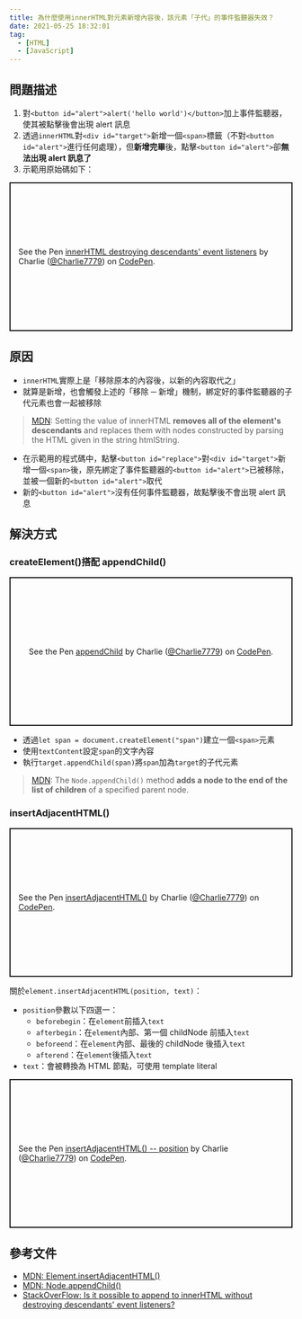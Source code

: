 ```yaml
---
title: 為什麼使用innerHTML對元素新增內容後，該元素「子代」的事件監聽器失效？
date: 2021-05-25 18:32:01
tag:
  - [HTML]
  - [JavaScript]
---
```


## 問題描述

1. 對`<button id="alert">alert('hello world')</button>`加上事件監聽器，使其被點擊後會出現 alert 訊息
1. 透過`innerHTML`對`<div id="target">`新增一個`<span>`標籤（不對`<button id="alert">`進行任何處理），但**新增完畢**後，點擊`<button id="alert">`卻**無法出現 alert 訊息了**
1. 示範用原始碼如下：

<p class="codepen" data-height="265" data-theme-id="dark" data-default-tab="js,result" data-user="Charlie7779" data-slug-hash="JjWJdBW" style="height: 265px; box-sizing: border-box; display: flex; align-items: center; justify-content: center; border: 2px solid; margin: 1em 0; padding: 1em;" data-pen-title="innerHTML destroying descendants' event listeners">
  <span>See the Pen <a href="https://codepen.io/Charlie7779/pen/JjWJdBW">
  innerHTML destroying descendants' event listeners</a> by Charlie (<a href="https://codepen.io/Charlie7779">@Charlie7779</a>)
  on <a href="https://codepen.io">CodePen</a>.</span>
</p>
<script async src="https://cpwebassets.codepen.io/assets/embed/ei.js"></script>

## 原因

- `innerHTML`實際上是「移除原本的內容後，以新的內容取代之」
- 就算是新增，也會觸發上述的「移除 ─ 新增」機制，綁定好的事件監聽器的子代元素也會一起被移除

> [MDN](https://developer.mozilla.org/en-US/docs/Web/API/Element/innerHTML#value): Setting the value of innerHTML **removes all of the element's descendants** and replaces them with nodes constructed by parsing the HTML given in the string htmlString.

- 在示範用的程式碼中，點擊`<button id="replace">`對`<div id="target">`新增一個`<span>`後，原先綁定了事件監聽器的`<button id="alert">`已被移除，並被一個新的`<button id="alert">`取代
- 新的`<button id="alert">`沒有任何事件監聽器，故點擊後不會出現 alert 訊息

## 解決方式

### createElement()搭配 appendChild()

<p class="codepen" data-height="265" data-theme-id="dark" data-default-tab="js,result" data-user="Charlie7779" data-slug-hash="jOBwbEE" style="height: 265px; box-sizing: border-box; display: flex; align-items: center; justify-content: center; border: 2px solid; margin: 1em 0; padding: 1em;" data-pen-title="appendChild">
  <span>See the Pen <a href="https://codepen.io/Charlie7779/pen/jOBwbEE">
  appendChild</a> by Charlie (<a href="https://codepen.io/Charlie7779">@Charlie7779</a>)
  on <a href="https://codepen.io">CodePen</a>.</span>
</p>
<script async src="https://cpwebassets.codepen.io/assets/embed/ei.js"></script>

- 透過`let span = document.createElement("span")`建立一個`<span>`元素
- 使用`textContent`設定`span`的文字內容
- 執行`target.appendChild(span)`將`span`加為`target`的子代元素

> [MDN](https://developer.mozilla.org/en-US/docs/Web/API/Node/appendChild): The `Node.appendChild()` method **adds a node to the end of the list of children** of a specified parent node.

### insertAdjacentHTML()

<p class="codepen" data-height="265" data-theme-id="dark" data-default-tab="js,result" data-user="Charlie7779" data-slug-hash="GRWEpoP" style="height: 265px; box-sizing: border-box; display: flex; align-items: center; justify-content: center; border: 2px solid; margin: 1em 0; padding: 1em;" data-pen-title="insertAdjacentHTML()">
  <span>See the Pen <a href="https://codepen.io/Charlie7779/pen/GRWEpoP">
  insertAdjacentHTML()</a> by Charlie (<a href="https://codepen.io/Charlie7779">@Charlie7779</a>)
  on <a href="https://codepen.io">CodePen</a>.</span>
</p>
<script async src="https://cpwebassets.codepen.io/assets/embed/ei.js"></script>

關於`element.insertAdjacentHTML(position, text)`：

- `position`參數以下四選一：
  - `beforebegin`：在`element`前插入`text`
  - `afterbegin`：在`element`內部、第一個 childNode 前插入`text`
  - `beforeend`：在`element`內部、最後的 childNode 後插入`text`
  - `afterend`：在`element`後插入`text`
- `text`：會被轉換為 HTML 節點，可使用 template literal

<p class="codepen" data-height="265" data-theme-id="dark" data-default-tab="js,result" data-user="Charlie7779" data-slug-hash="eYvRpvv" style="height: 265px; box-sizing: border-box; display: flex; align-items: center; justify-content: center; border: 2px solid; margin: 1em 0; padding: 1em;" data-pen-title="insertAdjacentHTML() -- position">
  <span>See the Pen <a href="https://codepen.io/Charlie7779/pen/eYvRpvv">
  insertAdjacentHTML() -- position</a> by Charlie (<a href="https://codepen.io/Charlie7779">@Charlie7779</a>)
  on <a href="https://codepen.io">CodePen</a>.</span>
</p>
<script async src="https://cpwebassets.codepen.io/assets/embed/ei.js"></script>

## 參考文件

- [MDN: Element.insertAdjacentHTML()](https://developer.mozilla.org/en-US/docs/Web/API/Element/insertAdjacentHTML)
- [MDN: Node.appendChild()](https://developer.mozilla.org/en-US/docs/Web/API/Node/appendChild)
- [StackOverFlow: Is it possible to append to innerHTML without destroying descendants' event listeners?](https://stackoverflow.com/questions/595808/is-it-possible-to-append-to-innerhtml-without-destroying-descendants-event-list)
